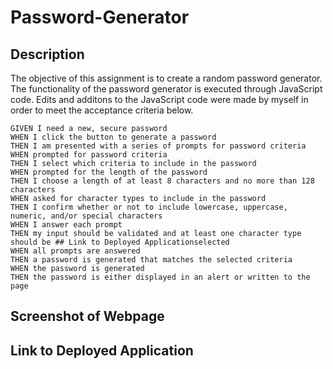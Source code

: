 # Password-Generator

## Description

The objective of this assignment is to create a random password generator. The functionality of the password generator is executed through JavaScript code. Edits and additons to the JavaScript code were made by myself in order to meet the acceptance criteria below.

```
GIVEN I need a new, secure password
WHEN I click the button to generate a password
THEN I am presented with a series of prompts for password criteria
WHEN prompted for password criteria
THEN I select which criteria to include in the password
WHEN prompted for the length of the password
THEN I choose a length of at least 8 characters and no more than 128 characters
WHEN asked for character types to include in the password
THEN I confirm whether or not to include lowercase, uppercase, numeric, and/or special characters
WHEN I answer each prompt
THEN my input should be validated and at least one character type should be ## Link to Deployed Applicationselected
WHEN all prompts are answered
THEN a password is generated that matches the selected criteria
WHEN the password is generated
THEN the password is either displayed in an alert or written to the page
```

## Screenshot of Webpage

## Link to Deployed Application